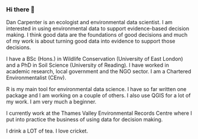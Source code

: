### Hi there 👋

Dan Carpenter is an ecologist and environmental data scientist. I am interested in using environmental data to support evidence-based decision making. I think good data are the foundations of good decisions and much of my work is about turning good data into evidence to support those decisions.

I have a BSc (Hons.) in Wildlife Conservation (University of East London) and a PhD in Soil Science (University of Reading). I have worked in academic research, local government and the NGO sector. I am a Chartered Environmentalist (CEnv).

R is my main tool for environmental data science. I have so far written one package and I am working on a couple of others. I also use QGIS for a lot of my work. I am very much a beginner.

I currently work at the Thames Valley Environmental Records Centre where I put into practice the business of using data for decision making.

I drink a LOT of tea. I love cricket.

